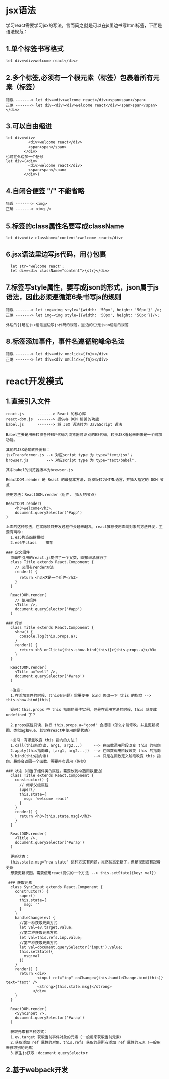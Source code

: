 # jsx语法
学习react需要学习jsx的写法，言而简之就是可以在js里边书写html标签，下面是语法规范：
  ## 1.单个标签书写格式
    let div=<div>welcome react</div>
    
  ## 2.多个标签,必须有一个根元素（标签）包裹着所有元素（标签）
    错误 -------> let div=<div>welcome react</div><span>span</span>      
    正确 -------> let div=<div><div>welcome react</div><span>span</span></div>
  
  ## 3.可以自由缩进
    let div=<div>
              <div>welcome react</div>
              <span>span</span>
            </div>
    也可在外边加一个括号
    let div=(<div>
              <div>welcome react</div>
              <span>span</span>
            </div>)
  
  ## 4.自闭合便签 "/" 不能省略
    错误 -------> <img>
    正确 -------> <img />
  
  ## 5.标签的class属性名要写成className
    let div=<div className="content">welcome react</div>
  
  ## 6.jsx语法里边写js代码，用{}包裹
      let str='welcome react';    
      let div=<div className="content">{str}</div>
  
  ## 7.标签写style属性，要写成json的形式，json属于js语法，因此必须遵循第6条书写js的规则
    错误 -------> let img=<img style="{width: '50px', height: '50px'}" />;
    正确 -------> let img=<img style={{width: '50px', height: '50px'}}/>;
    
    外边的{}是在jsx语法里边写js代码的规范，里边的{}是json语法的规范
    
  ## 8.标签添加事件，事件名遵循驼峰命名法
    错误 -------> let div=<div onclick={fn}></div>
    正确 -------> let div=<div onClick={fn}></div>

# react开发模式
  ## 1.直接引入文件
    react.js      -------> React 的核心库
    react-dom.js  -------> 提供与 DOM 相关的功能
    babel.js      -------> 将 JSX 语法转为 JavaScript 语法
    
    Babel主要是用来转换各种ES*代码为浏览器可识别的ES代码，转换JSX看起来倒像是一个附加功能。
    
    其他的JSX语句转换器有：
    jsxTransformer.js --> 对应script type 为 type="text/jsx"；
    browser.js        --> 对应script type 为 type="text/babel",
    
    其中babel的浏览器版本为browser.js
    
    ReactDOM.render 是 React 的最基本方法，将模板转为HTML语言，并插入指定的 DOM 节点
    
    使用方法：ReactDOM.render（组件， 插入的节点）
    
    ReactDOM.render(
        <h3>welcome</h3>,
        document.querySelector('#app')
    )
    
    上面的这种写法，在实际项目开发过程中会越来越乱，react推荐使用面向对象的方法开发，主要有两种：
      1.es5构造函数模拟
      2.es6中class    推荐
      
    ### 定义组件
      页面中引用的react.js提供了一个父类，直接继承就行了
      class Title extends React.Component {
        // 必须有render方法
        render() {
          return <h3>这是一个组件</h3>
        }
      }

      ReactDOM.render(
        // 使用组件
        <Title />,
        document.querySelector('#app')
      )
      
    ### 传参
      class Title extends React.Component {
        show() {
          console.log(this.props.a);
        }
        render() {
          return <h3 onClick={this.show.bind(this)}>{this.props.a}</h3>
        }
      }

      ReactDOM.render(
        <Title a="well" />,
        document.querySelector('#wrap')
      )
        
      ☆注意：
      1.在添加事件的时候，（this有问题）需要使用 bind 修改一下 this 的指向 --> this.show.bind(this)
      
      疑问：this.props 中 this 指向的组件实例，但是在调用方法的时候，this 就变成 undefined 了？
      
      2.props属性只读，执行 this.props.a='good' 会报错（怎么才能修改，并且更新视图，类似ag和vue，其实在react中使用的是状态）
      
      ☆复习：有哪些改变 this 指向的方法？
      1.call(this指向谁, arg1, arg2...)     --> 在函数调用阶段改变 this 的指向
      2.apply(this指向谁, [arg1, arg2...])  --> 在函数调用阶段改变 this 的指向
      3.bind(this指向谁)                    --> 只是在函数定义阶段改变 this 指向，最终会返回一个函数，需要再次调用（传参）
      
    ### 状态（相当于组件类的属性，需要放到构造函数里边）
      class Title extends React.Component {
        constructor() {
          // 继承父级属性
          super()
          this.state={
            msg: 'welcome react'
          }
        }
        render() {
          return <h3>{this.state.msg}</h3>
        }
      }

      ReactDOM.render(
        <Title />,
        document.querySelector('#wrap')
      )
      
      更新状态：
      this.state.msg="new state" 这种方式有问题，虽然状态更新了，但是视图没有跟着更新
      想要更新视图，需要使用react提供的一个方法 --> this.setState({key: val})
      
     ### 获取元素
      class SyncInput extends React.Component {
        constructor() {
          super()
          this.state={
            msg: ''
          }
        }
        handleChange(ev) {
          //第一种获取元素方式
          let val=ev.target.value;
          //第二种获取元素方式
          let val=this.refs.inp.value;
          //第三种获取元素方式
          let val=document.querySelector('input').value;
          this.setState({
            msg:val
          })
        }
        render() {
          return <div>
                  <input ref="inp" onChange={this.handleChange.bind(this)} text="text" />
                  <strong>{this.state.msg}</strong>
                </div>
        }
      }

      ReactDOM.render(
        <SyncInput />,
        document.querySelector('#wrap')
      )
      
      获取元素有三种方式：
      1.ev.target 获取当前事件对象的元素（一般用来获取当前元素）
      2.获取添加 ref 属性的对象，this.refs 获取的是所有添加 ref 属性的元素（一般用来获取别的元素）
      3.原生js获取：document.querySelector
    
  ## 2.基于webpack开发
  
  
  
  
  
  
  
  
  
  
  
  
  
  
  
  
  
      

